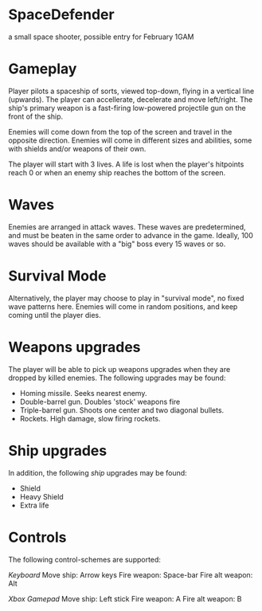 SpaceDefender
=============

a small space shooter, possible entry for February 1GAM

Gameplay
========

Player pilots a spaceship of sorts, viewed top-down, flying in a vertical line (upwards).
The player can accellerate, decelerate and move left/right. The ship's primary weapon is a fast-firing low-powered projectile gun on the front of the ship.

Enemies will come down from the top of the screen and travel in the opposite direction. Enemies will come in different sizes and abilities, some with shields and/or weapons of their own.

The player will start with 3 lives. A life is lost when the player's hitpoints reach 0 or when an enemy ship reaches the bottom of the screen.

Waves
=====

Enemies are arranged in attack waves. These waves are predetermined, and must be beaten in the same order to advance in the game.
Ideally, 100 waves should be available with a "big" boss every 15 waves or so.

Survival Mode
=============

Alternatively, the player may choose to play in "survival mode", no fixed wave patterns here. Enemies will come in random positions, and keep coming until the player dies. 

Weapons upgrades
================

The player will be able to pick up weapons upgrades when they are dropped by killed enemies. The following upgrades may be found:

* Homing missile. Seeks nearest enemy.
* Double-barrel gun. Doubles 'stock' weapons fire
* Triple-barrel gun. Shoots one center and two diagonal bullets.
* Rockets. High damage, slow firing rockets.

Ship upgrades
=============

In addition, the following _ship_ upgrades may be found:

* Shield
* Heavy Shield
* Extra life

Controls
========

The following control-schemes are supported:

_Keyboard_
Move ship: Arrow keys
Fire weapon: Space-bar
Fire alt weapon: Alt

_Xbox Gamepad_
Move ship: Left stick
Fire weapon: A
Fire alt weapon: B